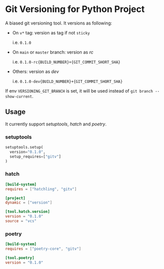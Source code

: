 # Git Versioning for Python Project

A biased git versioning tool. It versions as following:

- On `v*` tag: version as tag if not `sticky`

  i.e. `0.1.0`

- On `main` or `master` branch: version as *rc*

  i.e. `0.1.0-rc{BUILD_NUMBER}+{GIT_COMMIT_SHORT_SHA}`

- Others: version as *dev*

  i.e. `0.1.0-dev{BUILD_NUMBER}+{GIT_COMMIT_SHORT_SHA}`

If env `VERSIONING_GIT_BRANCH` is set, it will be used instead of `git branch --show-current`.

## Usage

It currently support *setuptools*, *hatch* and *poetry*.

### setuptools

```python
setuptools.setup(
  version="0.1.0",
  setup_requires=["gitv"]
)
  ```

### hatch

```toml
[build-system]
requires = ["hatchling", "gitv"]

[project]
dynamic = ["version"]

[tool.hatch.version]
version = "0.1.0"
source = "vcs"
```

### poetry

```toml
[build-system]
requires = ["poetry-core", "gitv"]

[tool.poetry]
version = "0.1.0"
```

